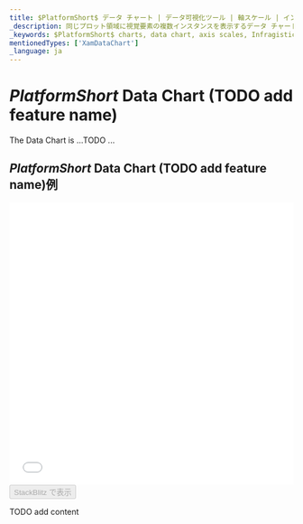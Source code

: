 ```yaml
---
title: $PlatformShort$ データ チャート | データ可視化ツール | 軸スケール | インフラジスティックス
_description: 同じプロット領域に視覚要素の複数インスタンスを表示するデータ チャートを作成し、複合チャートビューを作成します。
_keywords: $PlatformShort$ charts, data chart, axis scales, Infragistics, $PlatformShort$ チャート, データ チャート, 軸スケール, インフラジスティックス
mentionedTypes: ['XamDataChart']
_language: ja
---
```

# $PlatformShort$ Data Chart (TODO add feature name)

The Data Chart is ...TODO ...

## $PlatformShort$ Data Chart (TODO add feature name)例

<div class="sample-container loading" style="height: 500px">
    <iframe id="data-chart-axis-scales-iframe" src='{environment:dvDemosBaseUrl}/charts/data-chart-axis-scales' width="100%" height="100%" seamless frameBorder="0" onload="onXPlatSampleIframeContentLoaded(this);"></iframe>
</div>
<div>
    <button data-localize="stackblitz" disabled class="stackblitz-btn" data-iframe-id="data-chart-axis-scales-iframe" data-demos-base-url="{environment:dvDemosBaseUrl}">StackBlitz で表示
    </button>
<sample-button src="charts/data-chart/axis-scales"></sample-button>

</div>

<div class="divider--half"></div>


TODO add content
